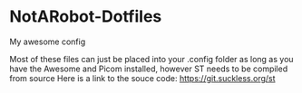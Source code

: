 # NotARobot-Dotfiles
My awesome config

Most of these files can just be placed into your .config folder as long as you have the Awesome and Picom installed, however ST needs to be compiled from source Here is a link to the souce code: https://git.suckless.org/st
